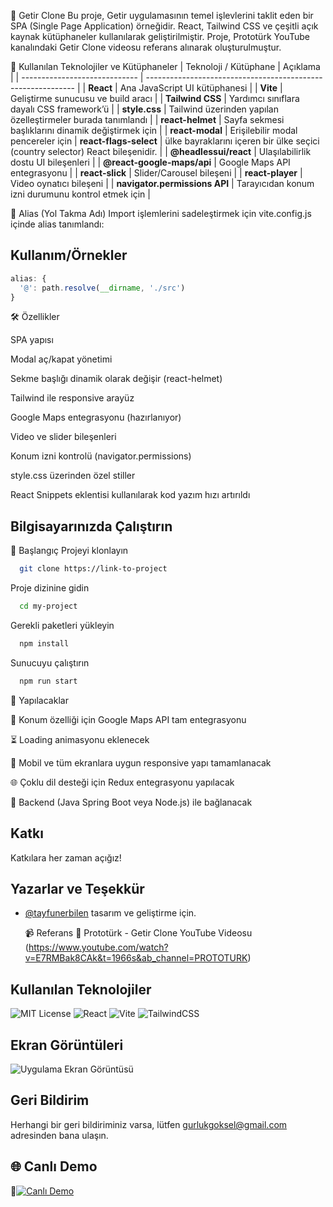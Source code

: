 🛒 Getir Clone
Bu proje, Getir uygulamasının temel işlevlerini taklit eden bir SPA (Single Page Application) örneğidir. React, Tailwind CSS ve çeşitli açık kaynak kütüphaneler kullanılarak geliştirilmiştir. Proje, Prototürk YouTube kanalındaki Getir Clone videosu referans alınarak oluşturulmuştur.


🧰 Kullanılan Teknolojiler ve Kütüphaneler
| Teknoloji / Kütüphane         | Açıklama                                                     |
| ----------------------------- | ------------------------------------------------------------ |
| **React**                     | Ana JavaScript UI kütüphanesi                                |
| **Vite**                      | Geliştirme sunucusu ve build aracı                           |
| **Tailwind CSS**              | Yardımcı sınıflara dayalı CSS framework’ü                    |
| **style.css**                 | Tailwind üzerinden yapılan özelleştirmeler burada tanımlandı |
| **react-helmet**              | Sayfa sekmesi başlıklarını dinamik değiştirmek için          |
| **react-modal**               | Erişilebilir modal pencereler için
| **react-flags-select**        | ülke bayraklarını içeren bir ülke seçici (country selector) React bileşenidir.                            |
| **@headlessui/react**         | Ulaşılabilirlik dostu UI bileşenleri                         |
| **@react-google-maps/api**    | Google Maps API entegrasyonu                                 |
| **react-slick**               | Slider/Carousel bileşeni                                     |
| **react-player**              | Video oynatıcı bileşeni                                      |
| **navigator.permissions API** | Tarayıcıdan konum izni durumunu kontrol etmek için           |

📁 Alias (Yol Takma Adı)
Import işlemlerini sadeleştirmek için vite.config.js içinde alias tanımlandı:


## Kullanım/Örnekler

```javascript
alias: {
  '@': path.resolve(__dirname, './src')
}

```

  🛠️ Özellikler

SPA yapısı

Modal aç/kapat yönetimi

Sekme başlığı dinamik olarak değişir (react-helmet)

Tailwind ile responsive arayüz

Google Maps entegrasyonu (hazırlanıyor)

Video ve slider bileşenleri

Konum izni kontrolü (navigator.permissions)

style.css üzerinden özel stiller

React Snippets eklentisi kullanılarak kod yazım hızı artırıldı

  
## Bilgisayarınızda Çalıştırın
🚀 Başlangıç
Projeyi klonlayın

```bash
  git clone https://link-to-project
```

Proje dizinine gidin

```bash
  cd my-project
```

Gerekli paketleri yükleyin

```bash
  npm install
```

Sunucuyu çalıştırın

```bash
  npm run start
```

  
📝 Yapılacaklar

 📍 Konum özelliği için Google Maps API tam entegrasyonu

 ⏳ Loading animasyonu eklenecek

 📱 Mobil ve tüm ekranlara uygun responsive yapı tamamlanacak

 🌐 Çoklu dil desteği için Redux entegrasyonu yapılacak

 🧩 Backend (Java Spring Boot veya Node.js) ile bağlanacak
  
## Katkı

Katkılara her zaman açığız!

  
## Yazarlar ve Teşekkür

- [@tayfunerbilen](https://github.com/tayfunerbilen) tasarım ve geliştirme için.

  📹 Referans
🎥 Prototürk - Getir Clone YouTube Videosu (https://www.youtube.com/watch?v=E7RMBak8CAk&t=1966s&ab_channel=PROTOTURK)
## Kullanılan Teknolojiler

![MIT License](https://img.shields.io/badge/license-MIT-green)
![React](https://img.shields.io/badge/react-19.0.0-blue)
![Vite](https://img.shields.io/badge/Vite-frontend-blueviolet)
![TailwindCSS](https://img.shields.io/badge/Tailwind-CSS-38B2AC?logo=tailwindcss)
  
## Ekran Görüntüleri

![Uygulama Ekran Görüntüsü](./src/assets/demo.gif)

  
## Geri Bildirim

Herhangi bir geri bildiriminiz varsa, lütfen gurlukgoksel@gmail.com adresinden bana ulaşın.

## 🌐 Canlı Demo
🔗[![Canlı Demo](https://img.shields.io/badge/demo-online-brightgreen)](https://getir.clone.proje.shop)